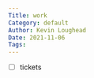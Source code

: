 ```yaml
---  
Title: work  
Category: default  
Author: Kevin Loughead  
Date: 2021-11-06  
Tags:   
---  
```


- [ ] tickets
